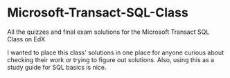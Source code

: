 # Microsoft-Transact-SQL-Class
All the quizzes and final exam solutions for the Microsoft Transact SQL Class on EdX

I wanted to place this class' solutions in one place for anyone curious about checking their work 
or trying to figure out solutions. Also, using this as a study guide for SQL basics is nice.
